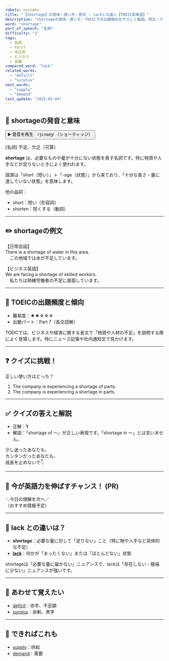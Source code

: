 ```yaml
---
robots: noindex
title: "【shortage】の意味・使い方・例文 ― lackとの違い【TOEIC英単語】"
description: "shortageの意味・使い方・TOEICでの出題傾向をやさしく解説。例文・クイズ付きでlackとの違いもわかりやすく学べます。"
word: "shortage"
part_of_speech: "名詞"
difficulty: "2"
tags:
  - 名詞
  - Part7
  - 中立的
  - ビジネス
  - 会議
compared_word: "lack"
related_words:
  - "deficit"
  - "surplus"
next_words:
  - "supply"
  - "demand"
last_update: "2025-05-04"
---
```


## 🔰 shortageの発音と意味

<button class="play-audio" onclick="playTTS('shortage')">
  <span class="play-audio-main">
    ▶️ 発音を再生　/ˈʃɔːrtɪdʒ/
  </span>
  <span class="play-audio-sub">
    （ショーティッジ）
  </span>
</button>

[名詞] 不足、欠乏（可算）

**shortage** は、必要なものや量が十分にない状態を表す名詞です。特に物資や人手などが足りないときによく使われます。

語源は「short（短い）」＋「-age（状態）」から来ており、「十分な長さ・量に達していない状態」を意味します。

他の品詞：  
- short：短い（形容詞）
- shorten：短くする（動詞）

---

## ✏️ shortageの例文

【日常会話】  
There is a shortage of water in this area.  
　この地域では水が不足しています。

【ビジネス英語】  
We are facing a shortage of skilled workers.  
　私たちは熟練労働者の不足に直面しています。

---

## 🎯 TOEICの出題頻度と傾向

- 難易度：★★☆☆☆
- 出題パート：Part 7（長文読解）

TOEICでは、ビジネスや経済に関する長文で「物資や人材の不足」を説明する際によく登場します。特にニュース記事や社内通知文で見かけます。

---

## ❓ クイズに挑戦！

正しい使い方はどっち？

1. The company is experiencing a shortage of parts.  
2. The company is experiencing a shortage in parts.

---

## ✅ クイズの答えと解説

- 正解：**1**
- 解説：「shortage of ～」が正しい表現です。「shortage in ～」とは言いません。

少し迷ったあなたも、  
カンタンだったあなたも、  
成長を止めないで👇️

---

## 🚀 今が英語力を伸ばすチャンス！ (PR)

<div class="info-center">
＼今日の理解を次へ／<br>  
（おすすめ情報予定）
</div>

---

## 🤔  lack との違いは？

- **shortage**：必要な量に対して「足りない」こと（特に物や人手など具体的な不足）
- **[lack](/word/lack)**：何かが「まったくない」または「ほとんどない」状態

shortageは「必要な量に届かない」ニュアンスで、lackは「存在しない・極端に少ない」ニュアンスが強いです。

---

## 🧩 あわせて覚えたい

- [deficit](/word/deficit)：赤字、不足額
- [surplus](/word/surplus)：余剰、黒字

---

## 📖 できればこれも

- [supply](/word/supply)：供給
- [demand](/word/demand)：需要

<!-- cvid: aid22_bid45 -->
